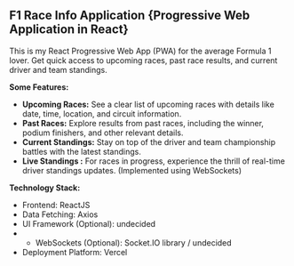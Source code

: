 ## F1 Race Info Application {Progressive Web Application in React}

This is my React Progressive Web App (PWA) for the average Formula 1 lover.  Get quick access to upcoming races, past race results, and current driver and team standings.  

**Some Features:**

* **Upcoming Races:**  See a clear list of upcoming races with details like date, time, location, and circuit information.  
* **Past Races:**  Explore results from past races, including the winner, podium finishers, and other relevant details.  
* **Current Standings:**  Stay on top of the driver and team championship battles with the latest standings.  
* **Live Standings :**  For races in progress, experience the thrill of real-time driver standings updates. (Implemented using WebSockets)

**Technology Stack:**

* Frontend: ReactJS
* Data Fetching: Axios
* UI Framework (Optional): undecided
* * WebSockets (Optional): Socket.IO library / undecided
* Deployment Platform: Vercel




